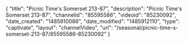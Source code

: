 {
    "title": "Picnic Time's Somerset 213-87",
    "description": "Picnic Time's Somerset 213-87",
    "channelid": "85595586",
    "videoid": "85230092",
    "date_created": "1485910086",
    "date_modified": "1485912110",
    "type": "captivate",
    "layout": "channelVideo",
    "url": "\/seasonal\/picnic-time-s-somerset-213-87\/85595586-85230092"
}
